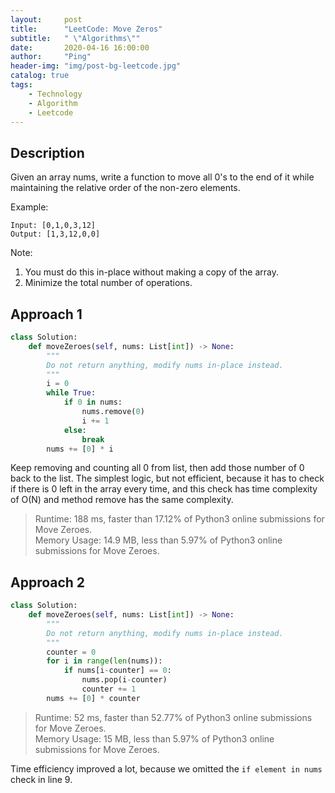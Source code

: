 ```yaml
---
layout:     post
title:      "LeetCode: Move Zeros"
subtitle:   " \"Algorithms\""
date:       2020-04-16 16:00:00
author:     "Ping"
header-img: "img/post-bg-leetcode.jpg"
catalog: true
tags:
    - Technology
    - Algorithm
    - Leetcode
---
```


## Description
Given an array nums, write a function to move all 0's to the end of it while maintaining the relative order of the non-zero elements.

Example:

```
Input: [0,1,0,3,12]
Output: [1,3,12,0,0]
````

Note:

1. You must do this in-place without making a copy of the array.
2. Minimize the total number of operations.


## Approach 1
```python
class Solution:
    def moveZeroes(self, nums: List[int]) -> None:
        """
        Do not return anything, modify nums in-place instead.
        """
        i = 0
        while True:
            if 0 in nums:
                nums.remove(0)
                i += 1
            else:
                break
        nums += [0] * i
````
Keep removing and counting all 0 from list, then add those number of 0 back to the list. The simplest logic, but not efficient, because it has to check if there is 0 left in the array every time, and this check has time complexity of O(N) and method remove has the same complexity.

> Runtime: 188 ms, faster than 17.12% of Python3 online submissions for Move Zeroes.  
Memory Usage: 14.9 MB, less than 5.97% of Python3 online submissions for Move Zeroes.


## Approach 2
```python
class Solution:
    def moveZeroes(self, nums: List[int]) -> None:
        """
        Do not return anything, modify nums in-place instead.
        """
        counter = 0
        for i in range(len(nums)):
            if nums[i-counter] == 0:
                nums.pop(i-counter)
                counter += 1
        nums += [0] * counter
````
>Runtime: 52 ms, faster than 52.77% of Python3 online submissions for Move Zeroes.  
Memory Usage: 15 MB, less than 5.97% of Python3 online submissions for Move Zeroes.

Time efficiency improved a lot, because we omitted the `if element in nums` check in line 9.
